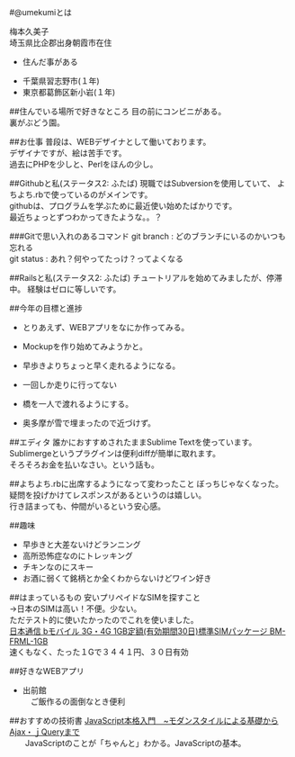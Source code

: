 #@umekumiとは

梅本久美子  
埼玉県比企郡出身朝霞市在住  
* 住んだ事がある
 - 千葉県習志野市(１年)
 - 東京都葛飾区新小岩(１年)  

##住んでいる場所で好きなところ
目の前にコンビニがある。  
裏がぶどう園。

##お仕事
普段は、WEBデザイナとして働いております。  
デザイナですが、絵は苦手です。  
過去にPHPを少しと、Perlをほんの少し。  

##Githubと私(ステータス2: ふたば)
現職ではSubversionを使用していて、
よちよち.rbで使っているのがメインです。  
githubは、プログラムを学ぶために最近使い始めたばかりです。  
最近ちょっとずつわかってきたような。。？

###Gitで思い入れのあるコマンド
git branch : どのブランチにいるのかいつも忘れる  
git status : あれ？何やってたっけ？ってよくなる

##Railsと私(ステータス2: ふたば)
チュートリアルを始めてみましたが、停滞中。 経験はゼロに等しいです。

##今年の目標と進捗
* とりあえず、WEBアプリをなにか作ってみる。
 - Mockupを作り始めてみようかと。
* 早歩きよりちょっと早く走れるようになる。
 - 一回しか走りに行ってない
* 橋を一人で渡れるようにする。
 - 奥多摩が雪で埋まったので近づけず。

##エディタ
誰かにおすすめされたままSublime Textを使っています。  
Sublimergeというプラグインは便利diffが簡単に取れます。  
そろそろお金を払いなさい。という話も。

##よちよち.rbに出席するようになって変わったこと
ぼっちじゃなくなった。  
疑問を投げかけてレスポンスがあるというのは嬉しい。  
行き詰まっても、仲間がいるという安心感。

##趣味
* 早歩きと大差ないけどランニング
* 高所恐怖症なのにトレッキング
* チキンなのにスキー
* お酒に弱くて銘柄とか全くわからないけどワイン好き

##はまっているもの
安いプリペイドなSIMを探すこと  
→日本のSIMは高い！不便。少ない。  
 ただテスト的に使いたかったのでこれを使いました。  
 [日本通信 bモバイル 3G・4G 1GB定額(有効期間30日)標準SIMパッケージ BM-FRML-1GB](http://www.amazon.co.jp/%E6%97%A5%E6%9C%AC%E9%80%9A%E4%BF%A1-b%E3%83%A%E3%83%90%E3%82%A4%E3%83%AB-%E6%9C%89%E5%8A%B9%E6%9C%9F%E9%96%9330%E6%97%A5-%E6%A8%99%E6%BA%96SIM%E3%83%91%E3%83%83%E3%82%B1%E3%83%BC%E3%82%B8-BM-FRML-1GB/dp/B0098SXWEQ/ref=sr_1_2?ie=UTF8&qid=1397470473&sr=8-2&keywords=b-mobile+amazon)  
 速くもなく、たった１Gで３４４１円、３０日有効

##好きなWEBアプリ
* 出前館  
　ご飯作るの面倒なとき便利

##おすすめの技術書
[JavaScript本格入門　~モダンスタイルによる基礎からAjax・ｊQueryまで](http://www.amazon.co.jp/JavaScript%E6%9C%AC%E6%A0%BC%E5%85%A5%E9%96%80-%EF%BD%9E%E3%83%A2%E3%83%80%E3%83%B3%E3%82%B9%E3%82%BF%E3%82%A4%E3%83%AB%E3%81%AB%E3%82%88%E3%82%8B%E5%9F%BA%E7%A4%8E%E3%81%8B%E3%82%89Ajax%E3%83%BB%EF%BD%8AQuery%E3%81%BE%E3%81%A7-%E5%B1%B1%E7%94%B0-%E7%A5%A5%E5%AF%9B/dp/4774144665/ref=sr_1_2?s=books&ie=UTF8&qid=1400469461&sr=1-2)  
　　JavaScriptのことが「ちゃんと」わかる。JavaScriptの基本。